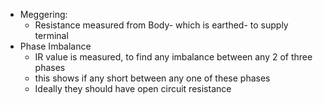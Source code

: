 - Meggering:
	- Resistance measured from Body- which is earthed- to supply terminal
- Phase Imbalance
	- IR value is measured, to find any imbalance between any 2 of three phases 
	- this shows if any short between any one of these phases
	- Ideally they should have open circuit resistance